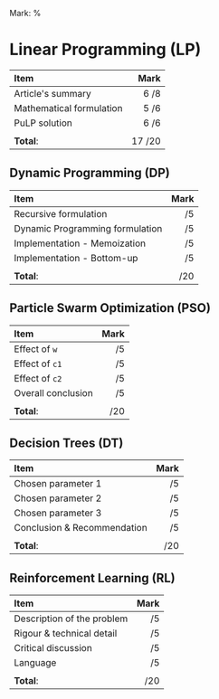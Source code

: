 Mark: %

# Linear Programming (LP)

| Item                     | Mark |
|:------------------------ | ----:|
| Article's summary        |  6 /8 |
| Mathematical formulation | 5  /6 |
| PuLP solution            |  6 /6 |
|                          |      |
| **Total**:               | 17 /20 |


## Dynamic Programming (DP)

| Item                            | Mark |
|:------------------------------- | ----:|
| Recursive formulation           |   /5 |
| Dynamic Programming formulation |   /5 |
| Implementation - Memoization    |   /5 |
| Implementation - Bottom-up      |   /5 |
|                                 |      |
| **Total**:                      |  /20 |


## Particle Swarm Optimization (PSO)

| Item               | Mark |
|:------------------ | ----:|
| Effect of `w`      |   /5 |
| Effect of `c1`     |   /5 |
| Effect of `c2`     |   /5 |
| Overall conclusion |   /5 |
|                    |      |
| **Total**:         |  /20 |


## Decision Trees (DT)

| Item                        | Mark |
|:--------------------------- | ----:|
| Chosen parameter 1          |   /5 |
| Chosen parameter 2          |   /5 |
| Chosen parameter 3          |   /5 |
| Conclusion & Recommendation |   /5 |
|                             |      |
| **Total**:                  |  /20 |


## Reinforcement Learning (RL)

| Item                       | Mark |
|:-------------------------- | ----:|
| Description of the problem |   /5 |
| Rigour & technical detail  |   /5 |
| Critical discussion        |   /5 |
| Language                   |   /5 |
|                            |      |
| **Total**:                 |  /20 |
